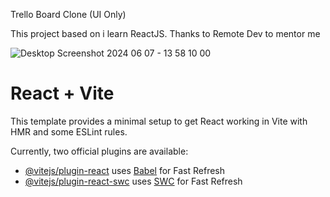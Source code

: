 
Trello Board Clone (UI Only)

This project based on i learn ReactJS.
Thanks to Remote Dev to mentor me


![Desktop Screenshot 2024 06 07 - 13 58 10 00](https://github.com/Lienardyx/ui-trello-clone/assets/163678019/fc16f789-29c0-4000-a777-afc466b61494)


# React + Vite

This template provides a minimal setup to get React working in Vite with HMR and some ESLint rules.

Currently, two official plugins are available:

- [@vitejs/plugin-react](https://github.com/vitejs/vite-plugin-react/blob/main/packages/plugin-react/README.md) uses [Babel](https://babeljs.io/) for Fast Refresh
- [@vitejs/plugin-react-swc](https://github.com/vitejs/vite-plugin-react-swc) uses [SWC](https://swc.rs/) for Fast Refresh
